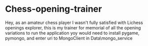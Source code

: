 # Chess-opening-trainer
Hey, as an amateur chess player I wasn't fully satisfied with Lichess openings explorer, this is my trainer for memorial of all the opening variations
to run the application yoy would need to install pygame, pymongo, and enter uri to MongoClient in Data\mongo_service
